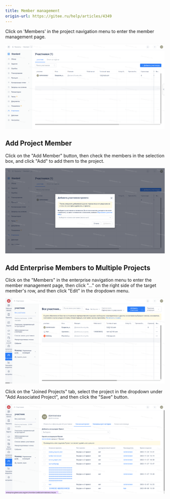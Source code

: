 ```yaml
---
title: Member management
origin-url: https://gitee.ru/help/articles/4349
---
```


Click on 'Members' in the project navigation menu to enter the member management page.

![Image Description](assets/image565.png)

## Add Project Member

Click on the "Add Member" button, then check the members in the selection box, and click "Add" to add them to the project.

![Image Description](assets/image566.png)

## Add Enterprise Members to Multiple Projects

Click on the "Members" in the enterprise navigation menu to enter the member management page, then click "..." on the right side of the target member's row, and then click "Edit" in the dropdown menu.

![Image Description](assets/image567.png)

Click on the "Joined Projects" tab, select the project in the dropdown under "Add Associated Project", and then click the "Save" button.

![Image Description](assets/image568.png)